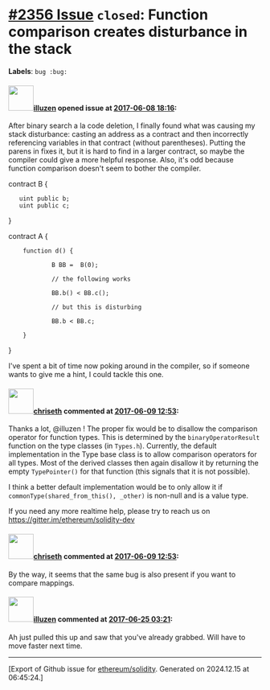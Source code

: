 # [\#2356 Issue](https://github.com/ethereum/solidity/issues/2356) `closed`: Function comparison creates disturbance in the stack 
**Labels**: `bug :bug:`


#### <img src="https://avatars.githubusercontent.com/u/6833917?u=332aa90696d36465656c35fd96d428581948144a&v=4" width="50">[illuzen](https://github.com/illuzen) opened issue at [2017-06-08 18:16](https://github.com/ethereum/solidity/issues/2356):

After binary search a la code deletion, I finally found what was causing my stack disturbance: casting an address as a contract and then incorrectly referencing variables in that contract (without parentheses). Putting the parens in fixes it, but it is hard to find in a larger contract, so maybe the compiler could give a more helpful response. Also, it's odd because function comparison doesn't seem to bother the compiler.  

contract B {

       uint public b;
       uint public c;
 }

contract A {

        function d() {

                B BB =  B(0);

                // the following works

                BB.b() < BB.c();

                // but this is disturbing

                BB.b < BB.c;

        }

}

I've spent a bit of time now poking around in the compiler, so if someone wants to give me a hint, I could tackle this one.


#### <img src="https://avatars.githubusercontent.com/u/9073706?v=4" width="50">[chriseth](https://github.com/chriseth) commented at [2017-06-09 12:53](https://github.com/ethereum/solidity/issues/2356#issuecomment-307380427):

Thanks a lot, @illuzen ! The proper fix would be to disallow the comparison operator for function types. This is determined by the `binaryOperatorResult` function on the type classes (in `Types.h`). Currently, the default implementation in the Type base class is to allow comparison operators for all types. Most of the derived classes then again disallow it by returning the empty `TypePointer()` for that function (this signals that it is not possible).

I think a better default implementation would be to only allow it if `commonType(shared_from_this(), _other)` is non-null and is a value type.

If you need any more realtime help, please try to reach us on https://gitter.im/ethereum/solidity-dev

#### <img src="https://avatars.githubusercontent.com/u/9073706?v=4" width="50">[chriseth](https://github.com/chriseth) commented at [2017-06-09 12:53](https://github.com/ethereum/solidity/issues/2356#issuecomment-307380559):

By the way, it seems that the same bug is also present if you want to compare mappings.

#### <img src="https://avatars.githubusercontent.com/u/6833917?u=332aa90696d36465656c35fd96d428581948144a&v=4" width="50">[illuzen](https://github.com/illuzen) commented at [2017-06-25 03:21](https://github.com/ethereum/solidity/issues/2356#issuecomment-310879663):

Ah just pulled this up and saw that you've already grabbed. Will have to move faster next time.


-------------------------------------------------------------------------------



[Export of Github issue for [ethereum/solidity](https://github.com/ethereum/solidity). Generated on 2024.12.15 at 06:45:24.]
